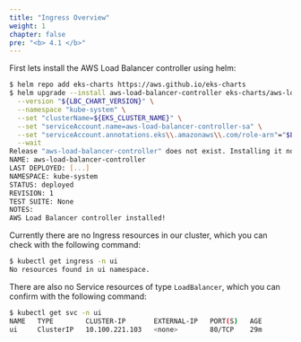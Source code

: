 ```yaml
---
title: "Ingress Overview"
weight: 1
chapter: false
pre: "<b> 4.1 </b>"
---
```


First lets install the AWS Load Balancer controller using helm:

```bash wait=10
$ helm repo add eks-charts https://aws.github.io/eks-charts
$ helm upgrade --install aws-load-balancer-controller eks-charts/aws-load-balancer-controller \
  --version "${LBC_CHART_VERSION}" \
  --namespace "kube-system" \
  --set "clusterName=${EKS_CLUSTER_NAME}" \
  --set "serviceAccount.name=aws-load-balancer-controller-sa" \
  --set "serviceAccount.annotations.eks\\.amazonaws\\.com/role-arn"="$LBC_ROLE_ARN" \
  --wait
Release "aws-load-balancer-controller" does not exist. Installing it now.
NAME: aws-load-balancer-controller
LAST DEPLOYED: [...]
NAMESPACE: kube-system
STATUS: deployed
REVISION: 1
TEST SUITE: None
NOTES:
AWS Load Balancer controller installed!
```

Currently there are no Ingress resources in our cluster, which you can check with the following command:

```bash expectError=true
$ kubectl get ingress -n ui
No resources found in ui namespace.
```

There are also no Service resources of type `LoadBalancer`, which you can confirm with the following command:

```bash
$ kubectl get svc -n ui
NAME   TYPE        CLUSTER-IP       EXTERNAL-IP   PORT(S)   AGE
ui     ClusterIP   10.100.221.103   <none>        80/TCP    29m
```